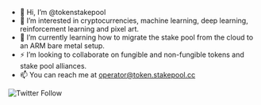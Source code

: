 - 👋 Hi, I’m @tokenstakepool
- 👀 I’m interested in cryptocurrencies, machine learning, deep learning, reinforcement learning and pixel art.
- 🌱 I’m currently learning how to migrate the stake pool from the cloud to an ARM bare metal setup.
- ⚡ I’m looking to collaborate on fungible and non-fungible tokens and stake pool alliances.
- 📫 You can reach me at operator@token.stakepool.cc

![Twitter Follow](https://img.shields.io/twitter/follow/token_stakepool?style=social)


<!---
tokenstakepool/tokenstakepool is a ✨ special ✨ repository because its `README.md` (this file) appears on your GitHub profile.
You can click the Preview link to take a look at your changes.
--->
